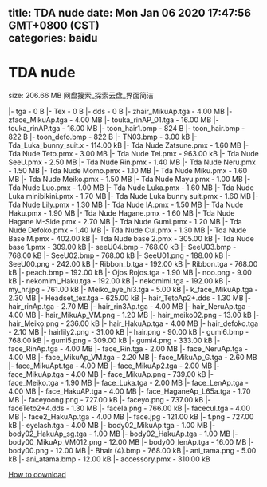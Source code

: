 
title: TDA nude
date: Mon Jan 06 2020 17:47:56 GMT+0800 (CST)    
categories: baidu
---

# TDA nude
size: 206.66 MB
 网盘搜索_探索云盘_界面简洁
 
|- tga - 0 B
|- Tex - 0 B
|- dds - 0 B
|- zhair_MikuAp.tga - 4.00 MB
|- zface_MikuAp.tga - 4.00 MB
|- touka_rinAP_01.tga - 16.00 MB
|- touka_rinAP.tga - 16.00 MB
|- toon_hair1.bmp - 824 B
|- toon_hair.bmp - 822 B
|- toon_defo.bmp - 822 B
|- TN03.bmp - 3.00 kB
|- Tda_Luka_bunny_suit.x - 114.00 kB
|- Tda Nude Zatsune.pmx - 1.60 MB
|- Tda Nude Teto.pmx - 3.00 MB
|- Tda Nude Tei.pmx - 963.00 kB
|- Tda Nude SeeU.pmx - 2.50 MB
|- Tda Nude Rin.pmx - 1.40 MB
|- Tda Nude Neru.pmx - 1.50 MB
|- Tda Nude Momo.pmx - 1.10 MB
|- Tda Nude Miku.pmx - 1.60 MB
|- Tda Nude Meiko.pmx - 1.50 MB
|- Tda Nude Mayu.pmx - 1.00 MB
|- Tda Nude Luo.pmx - 1.00 MB
|- Tda Nude Luka.pmx - 1.60 MB
|- Tda Nude Luka minibikini.pmx - 1.70 MB
|- Tda Nude Luka bunny suit.pmx - 1.60 MB
|- Tda Nude Lily.pmx - 1.30 MB
|- Tda Nude IA.pmx - 1.50 MB
|- Tda Nude Haku.pmx - 1.90 MB
|- Tda Nude Hagane.pmx - 1.60 MB
|- Tda Nude Hagane M-Side.pmx - 2.70 MB
|- Tda Nude Gumi.pmx - 1.20 MB
|- Tda Nude Defoko.pmx - 1.40 MB
|- Tda Nude Cul.pmx - 1.30 MB
|- Tda Nude Base M.pmx - 402.00 kB
|- Tda Nude base 2.pmx - 305.00 kB
|- Tda Nude base 1.pmx - 309.00 kB
|- seeU04.bmp - 768.00 kB
|- SeeU03.bmp - 768.00 kB
|- SeeU02.bmp - 768.00 kB
|- SeeU01.png - 188.00 kB
|- SeeU00.png - 242.00 kB
|- Ribbon_b.tga - 192.00 kB
|- Ribbon.tga - 768.00 kB
|- peach.bmp - 192.00 kB
|- Ojos Rojos.tga - 1.90 MB
|- noo.png - 9.00 kB
|- nekomimi_Haku.tga - 192.00 kB
|- nekomimi.tga - 192.00 kB
|- my_hr.jpg - 761.00 kB
|- Meiko_eye_hi3.tga - 5.00 kB
|- k_face_MikuAp.tga - 2.30 MB
|- Headset_tex.tga - 625.00 kB
|- hair_TetoAp2+.dds - 1.30 MB
|- hair_rinAp.tga - 2.70 MB
|- hair_rin3Ap.tga - 4.00 MB
|- hair_NeruAp.tga - 4.00 MB
|- hair_MikuAp_VM.png - 1.20 MB
|- hair_meiko02.png - 13.00 kB
|- hair_Meiko.png - 236.00 kB
|- hair_HakuAp.tga - 4.00 MB
|- hair_defoko.tga - 2.10 MB
|- hairlily2.png - 31.00 kB
|- hair.png - 90.00 kB
|- gumi6.bmp - 768.00 kB
|- gumi5.png - 309.00 kB
|- gumi4.png - 333.00 kB
|- face_RinAp.tga - 4.00 MB
|- face_Rin.tga - 2.00 MB
|- face_NeruAp.tga - 4.00 MB
|- face_MikuAp_VM.tga - 2.20 MB
|- face_MikuAp_G.tga - 2.60 MB
|- face_MikuApt.tga - 4.00 MB
|- face_MikuAp2.tga - 2.00 MB
|- face_MikuAp.tga - 4.00 MB
|- face_MikuAp.png - 739.00 kB
|- face_Meiko.tga - 1.90 MB
|- face_Luka.tga - 2.00 MB
|- face_LenAp.tga - 4.00 MB
|- face_HakuAP.tga - 4.00 MB
|- face_HaganeAp_L65a.tga - 1.70 MB
|- faceyoong.png - 727.00 kB
|- faceyo.png - 737.00 kB
|- faceTeto2+4.dds - 1.30 MB
|- faceIa.png - 766.00 kB
|- facecul.tga - 4.00 MB
|- face2_HakuAp.tga - 4.00 MB
|- face.jpg - 121.00 kB
|- f.png - 727.00 kB
|- eyelash.tga - 4.00 MB
|- body02_MikuAp.tga - 1.00 MB
|- body02_HakuAp_sg.tga - 1.00 MB
|- body02_HakuAp.tga - 1.00 MB
|- body00_MikuAp_VM012.png - 12.00 MB
|- body00_lenAp.tga - 16.00 MB
|- body00.png - 12.00 MB
|- Bhair (4).bmp - 768.00 kB
|- ani_tama.png - 5.00 kB
|- ani_atama.bmp - 12.00 kB
|- accessory.pmx - 310.00 kB

[How to download](https://bpcam.bemobtrk.com/go/2ceec3aa-1ca2-46d6-b9ff-aaa5c184517c?jno=778)